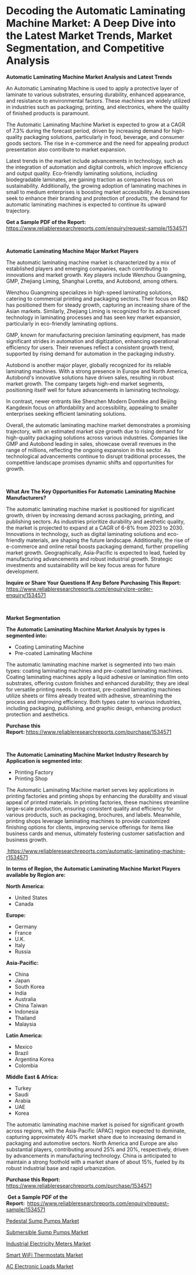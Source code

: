 <p><h1>Decoding the Automatic Laminating Machine Market: A Deep Dive into the Latest Market Trends, Market Segmentation, and Competitive Analysis</h1></p><p><strong>Automatic Laminating Machine Market Analysis and Latest Trends</strong></p>
<p><p>An Automatic Laminating Machine is used to apply a protective layer of laminate to various substrates, ensuring durability, enhanced appearance, and resistance to environmental factors. These machines are widely utilized in industries such as packaging, printing, and electronics, where the quality of finished products is paramount.</p><p>The Automatic Laminating Machine Market is expected to grow at a CAGR of 7.3% during the forecast period, driven by increasing demand for high-quality packaging solutions, particularly in food, beverage, and consumer goods sectors. The rise in e-commerce and the need for appealing product presentation also contribute to market expansion. </p><p>Latest trends in the market include advancements in technology, such as the integration of automation and digital controls, which improve efficiency and output quality. Eco-friendly laminating solutions, including biodegradable laminates, are gaining traction as companies focus on sustainability. Additionally, the growing adoption of laminating machines in small to medium enterprises is boosting market accessibility. As businesses seek to enhance their branding and protection of products, the demand for automatic laminating machines is expected to continue its upward trajectory.</p></p>
<p><strong>Get a Sample PDF of the Report:&nbsp;</strong> <a href="https://www.reliableresearchreports.com/enquiry/request-sample/1534571?utm_campaign=32&utm_medium=2&utm_source=Github&utm_content=ia&utm_term=17022025&utm_id=automatic-laminating-machine">https://www.reliableresearchreports.com/enquiry/request-sample/1534571</a></p>
<p>&nbsp;</p>
<p><strong>Automatic Laminating Machine Major Market Players</strong></p>
<p><p>The automatic laminating machine market is characterized by a mix of established players and emerging companies, each contributing to innovations and market growth. Key players include Wenzhou Guangming, GMP, Zhejiang Liming, Shanghai Loretta, and Autobond, among others.</p><p>Wenzhou Guangming specializes in high-speed laminating solutions, catering to commercial printing and packaging sectors. Their focus on R&D has positioned them for steady growth, capturing an increasing share of the Asian markets. Similarly, Zhejiang Liming is recognized for its advanced technology in laminating processes and has seen key market expansion, particularly in eco-friendly laminating options.</p><p>GMP, known for manufacturing precision laminating equipment, has made significant strides in automation and digitization, enhancing operational efficiency for users. Their revenues reflect a consistent growth trend, supported by rising demand for automation in the packaging industry.</p><p>Autobond is another major player, globally recognized for its reliable laminating machines. With a strong presence in Europe and North America, Autobond's innovative solutions have driven sales, resulting in robust market growth. The company targets high-end market segments, positioning itself well for future advancements in laminating technology.</p><p>In contrast, newer entrants like Shenzhen Modern Domhke and Beijing Kangdexin focus on affordability and accessibility, appealing to smaller enterprises seeking efficient laminating solutions.</p><p>Overall, the automatic laminating machine market demonstrates a promising trajectory, with an estimated market size growth due to rising demand for high-quality packaging solutions across various industries. Companies like GMP and Autobond leading in sales, showcase overall revenues in the range of millions, reflecting the ongoing expansion in this sector. As technological advancements continue to disrupt traditional processes, the competitive landscape promises dynamic shifts and opportunities for growth.</p></p>
<p>&nbsp;</p>
<p><strong>What Are The Key Opportunities For Automatic Laminating Machine Manufacturers?</strong></p>
<p><p>The automatic laminating machine market is positioned for significant growth, driven by increasing demand across packaging, printing, and publishing sectors. As industries prioritize durability and aesthetic quality, the market is projected to expand at a CAGR of 6-8% from 2023 to 2030. Innovations in technology, such as digital laminating solutions and eco-friendly materials, are shaping the future landscape. Additionally, the rise of e-commerce and online retail boosts packaging demand, further propelling market growth. Geographically, Asia-Pacific is expected to lead, fueled by manufacturing advancements and robust industrial growth. Strategic investments and sustainability will be key focus areas for future development.</p></p>
<p><strong>Inquire or Share Your Questions If Any Before Purchasing This Report:</strong> <a href="https://www.reliableresearchreports.com/enquiry/pre-order-enquiry/1534571?utm_campaign=32&utm_medium=2&utm_source=Github&utm_content=ia&utm_term=17022025&utm_id=automatic-laminating-machine">https://www.reliableresearchreports.com/enquiry/pre-order-enquiry/1534571</a></p>
<p>&nbsp;</p>
<p><strong>Market Segmentation</strong></p>
<p><strong>The Automatic Laminating Machine Market Analysis by types is segmented into:</strong></p>
<p><ul><li>Coating Laminating Machine</li><li>Pre-coated Laminating Machine</li></ul></p>
<p><p>The automatic laminating machine market is segmented into two main types: coating laminating machines and pre-coated laminating machines. Coating laminating machines apply a liquid adhesive or lamination film onto substrates, offering custom finishes and enhanced durability; they are ideal for versatile printing needs. In contrast, pre-coated laminating machines utilize sheets or films already treated with adhesive, streamlining the process and improving efficiency. Both types cater to various industries, including packaging, publishing, and graphic design, enhancing product protection and aesthetics.</p></p>
<p><strong>Purchase this Report:&nbsp;</strong><a href="https://www.reliableresearchreports.com/purchase/1534571?utm_campaign=32&utm_medium=2&utm_source=Github&utm_content=ia&utm_term=17022025&utm_id=automatic-laminating-machine">https://www.reliableresearchreports.com/purchase/1534571</a></p>
<p>&nbsp;</p>
<p><strong>The Automatic Laminating Machine Market Industry Research by Application is segmented into:</strong></p>
<p><ul><li>Printing Factory</li><li>Printing Shop</li></ul></p>
<p><p>The Automatic Laminating Machine market serves key applications in printing factories and printing shops by enhancing the durability and visual appeal of printed materials. In printing factories, these machines streamline large-scale production, ensuring consistent quality and efficiency for various products, such as packaging, brochures, and labels. Meanwhile, printing shops leverage laminating machines to provide customized finishing options for clients, improving service offerings for items like business cards and menus, ultimately fostering customer satisfaction and business growth.</p></p>
<p><a href="https://www.reliableresearchreports.com/automatic-laminating-machine-r1534571?utm_campaign=32&utm_medium=2&utm_source=Github&utm_content=ia&utm_term=17022025&utm_id=automatic-laminating-machine">&nbsp;https://www.reliableresearchreports.com/automatic-laminating-machine-r1534571</a></p>
<p><strong>In terms of Region, the Automatic Laminating Machine Market Players available by Region are:</strong></p>
<p>
    <p> <strong> North America: </strong>
        <ul>
            <li>United States</li>
            <li>Canada</li>
        </ul>
        </p> 
    <p> <strong> Europe: </strong>
        <ul>
            <li>Germany</li>
            <li>France</li>
            <li>U.K.</li>
            <li>Italy</li>
            <li>Russia</li>
        </ul>
        </p> 
    <p> <strong> Asia-Pacific: </strong>
        <ul>
            <li>China</li>
            <li>Japan</li>
            <li>South Korea</li>
            <li>India</li>
            <li>Australia</li>
            <li>China Taiwan</li>
            <li>Indonesia</li>
            <li>Thailand</li>
            <li>Malaysia</li>
        </ul>
        </p> 
    <p> <strong> Latin America: </strong>
        <ul>
            <li>Mexico</li>
            <li>Brazil</li>
            <li>Argentina Korea</li>
            <li>Colombia</li>
        </ul>
        </p> 
    <p> <strong> Middle East & Africa: </strong>
        <ul>
            <li>Turkey</li>
            <li>Saudi</li>
            <li>Arabia</li>
            <li>UAE</li>
            <li>Korea</li>
        </ul>
    </p>
    </p>
<p><p>The automatic laminating machine market is poised for significant growth across regions, with the Asia-Pacific (APAC) region expected to dominate, capturing approximately 40% market share due to increasing demand in packaging and automotive sectors. North America and Europe are also substantial players, contributing around 25% and 20%, respectively, driven by advancements in manufacturing technology. China is anticipated to maintain a strong foothold with a market share of about 15%, fueled by its robust industrial base and rapid urbanization.</p></p>
<p><strong>Purchase this Report: </strong><a href="https://www.reliableresearchreports.com/purchase/1534571?utm_campaign=32&utm_medium=2&utm_source=Github&utm_content=ia&utm_term=17022025&utm_id=automatic-laminating-machine">https://www.reliableresearchreports.com/purchase/1534571</a></p>
<p>&nbsp;<strong>Get a Sample PDF of the Report:&nbsp;&nbsp;</strong><a href="https://www.reliableresearchreports.com/enquiry/request-sample/1534571?utm_campaign=32&utm_medium=2&utm_source=Github&utm_content=ia&utm_term=17022025&utm_id=automatic-laminating-machine">https://www.reliableresearchreports.com/enquiry/request-sample/1534571</a></p>
<p><strong></strong></p>
<p><p><a href="https://github.com/achuoheatly/Market-Research-Report-List-1/blob/main/pedestal-sump-pumps-market.md?utm_campaign=32&utm_medium=2&utm_source=Github&utm_content=ia&utm_term=17022025&utm_id=automatic-laminating-machine">Pedestal Sump Pumps Market</a></p><p><a href="https://github.com/tandiapannas/Market-Research-Report-List-1/blob/main/submersible-sump-pumps-market.md?utm_campaign=32&utm_medium=2&utm_source=Github&utm_content=ia&utm_term=17022025&utm_id=automatic-laminating-machine">Submersible Sump Pumps Market</a></p><p><a href="https://github.com/spoorsusama/Market-Research-Report-List-1/blob/main/industrial-electricity-meters-market.md?utm_campaign=32&utm_medium=2&utm_source=Github&utm_content=ia&utm_term=17022025&utm_id=automatic-laminating-machine">Industrial Electricity Meters Market</a></p><p><a href="https://github.com/storcweithzg/Market-Research-Report-List-1/blob/main/smart-wifi-thermostats-market.md?utm_campaign=32&utm_medium=2&utm_source=Github&utm_content=ia&utm_term=17022025&utm_id=automatic-laminating-machine">Smart WiFi Thermostats Market</a></p><p><a href="https://github.com/azorrotutus/Market-Research-Report-List-1/blob/main/ac-electronic-loads-market.md?utm_campaign=32&utm_medium=2&utm_source=Github&utm_content=ia&utm_term=17022025&utm_id=automatic-laminating-machine">AC Electronic Loads Market</a></p></p>